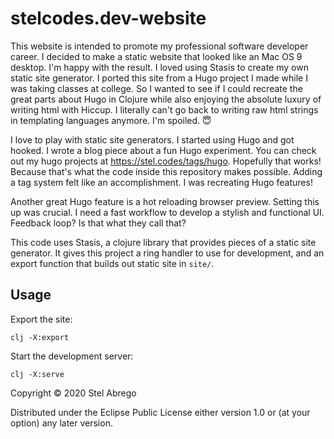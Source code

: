 # stelcodes.dev-website

This website is intended to promote my professional software developer career. I decided to make a static website that looked like an Mac OS 9 desktop. I'm happy with the result. I loved using Stasis to create my own static site generator. I ported this site from a Hugo project I made while I was taking classes at college. So I wanted to see if I could recreate the great parts about Hugo in Clojure while also enjoying the absolute luxury of writing html with Hiccup. I literally can't go back to writing raw html strings in templating languages anymore. I'm spoiled. 😇

I love to play with static site generators. I started using Hugo and got hooked. I wrote a blog piece about a fun Hugo experiment. You can check out my hugo projects at https://stel.codes/tags/hugo. Hopefully that works! Because that's what the code inside this repository makes possible. Adding a tag system felt like an accomplishment. I was recreating Hugo features!

Another great Hugo feature is a hot reloading browser preview. Setting this up was crucial. I need a fast workflow to develop a stylish and functional UI. Feedback loop? Is that what they call that?

This code uses Stasis, a clojure library that provides pieces of a static site generator. It gives this project a ring handler to use for development, and an export function that builds out static site in `site/`.

## Usage

Export the site:
```
clj -X:export
```

Start the development server:
```
clj -X:serve
```


Copyright © 2020 Stel Abrego

Distributed under the Eclipse Public License either version 1.0 or (at
your option) any later version.

